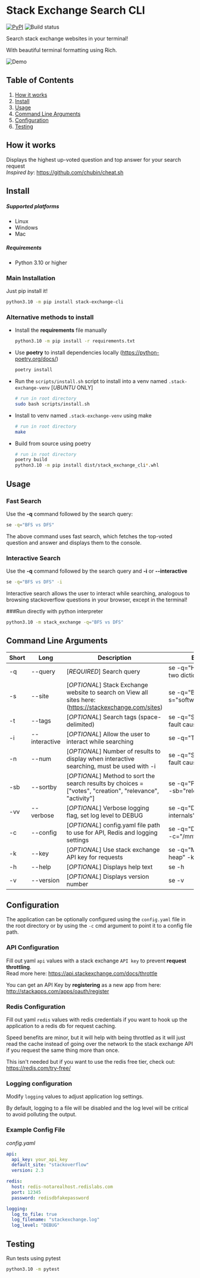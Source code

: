 # Stack Exchange Search CLI

[![PyPI](https://img.shields.io/pypi/v/stack-exchange-cli?color=brightgreen)](https://pypi.org/project/stack-exchange-cli/) ![Build status](https://github.com/myke2424/stack-exchange-cli/actions/workflows/build.yaml/badge.svg)

Search stack exchange websites in your terminal!

With beautiful terminal formatting using Rich.

![Demo](https://s1.gifyu.com/images/Recording-2022-07-17-at-13.41.05-1.gif)


## Table of Contents
1. [How it works](#how-it-works)
2. [Install](#install)
3. [Usage](#usage)
4. [Command Line Arguments](#cli-args)
5. [Configuration](#config)
6. [Testing](#testing)

## How it works  <a name="how-it-works"></a>

Displays the highest up-voted question and top answer for your search request \
*Inspired by*: https://github.com/chubin/cheat.sh

## Install

##### Supported platforms

* Linux
* Windows
* Mac

##### Requirements

* Python 3.10 or higher
 

### Main Installation
Just pip install it!

```bash
python3.10 -m pip install stack-exchange-cli
```

### Alternative methods to install
- Install the **requirements** file manually

    ```bash
    python3.10 -m pip install -r requirements.txt
    ```
  
- Use **poetry** to install dependencies locally (https://python-poetry.org/docs/)

    ```bash
    poetry install
    ```

- Run the `scripts/install.sh` script to install into a venv named `.stack-exchange-venv` [*UBUNTU* ONLY]

    ```bash
    # run in root directory
    sudo bash scripts/install.sh
    ```

- Install to venv named `.stack-exchange-venv` using make 
    
  ```bash
  # run in root directory
  make
  ```

- Build from source using poetry

  ```bash
  # run in root directory
  poetry build
  python3.10 -m pip install dist/stack_exchange_cli*.whl
  ```

## Usage  <a name="usage"></a>

### Fast Search

Use the **-q** command followed by the search query:

```bash
se -q="BFS vs DFS"
```

The above command uses fast search, which fetches the top-voted question and answer and displays them to the console.

### Interactive Search
Use the **-q** command followed by the search query and **-i** or **--interactive**

```bash
se -q="BFS vs DFS" -i
```
Interactive search allows the user to interact while searching, analogous to browsing stackoverflow questions in your browser, except in the terminal!

###Run directly with python interpreter
```bash
python3.10 -m stack_exchange -q="BFS vs DFS"
```

## Command Line Arguments  <a name="cli-args"></a>
| Short | Long | Description | Example                                        | Default |
|---|---|---|------------------------------------------------|---|
| -q | --query | [*REQUIRED*] Search query | se -q="How to merge two dictionaries"          | N/A |
| -s | --site | [*OPTIONAL*] Stack Exchange website to search on View all sites here: (https://stackexchange.com/sites) | se -q="Big O" -s="softwareengineering"         | "stackoverflow" |
| -t | --tags | [*OPTIONAL*] Search tags (space-delimited) | se -q="Segmentation fault cause" -t="c c++"    | N/A |
| -i | --interactive | [*OPTIONAL*] Allow the user to interact while searching | se -q="Tree traversal" -i                      | False |
| -n | --num | [*OPTIONAL*] Number of results to display when  interactive searching, must be used with -i | se -q="Segmentation fault cause" -i -n=20      | 30 |
| -sb | --sortby | [*OPTIONAL*] Method to sort the search results by  choices = ["votes", "creation", "relevance", "activity"] | se -q="Python memory" -sb="relevance"          | "votes" |
| -vv | --verbose | [*OPTIONAL*] Verbose logging flag, set log level to DEBUG | se -q="Dictionary internals" -vv               | False |
| -c | --config | [*OPTIONAL*] config.yaml file path to use for  API, Redis and logging settings | se -q="Directed graph" -c="/mnt/c/config.yaml" | N/A |
| -k | --key | [*OPTIONAL*] Use stack exchange API key for requests | se -q="Min heap vs max heap" -k="12345"        | N/A |
| -h | --help | [*OPTIONAL*] Displays help text  | se -h                                          | N/A |
| -v | --version | [*OPTIONAL*] Displays version number | se -v                                          | N/A |

## Configuration  <a name="config"></a>

The application can be optionally configured using the `config.yaml` file in the root directory or by using the `-c` cmd argument to point it to a config file path.

### API Configuration

Fill out yaml `api` values with a stack exchange `API key` to prevent **request throttling**. \
Read more here:  https://api.stackexchange.com/docs/throttle

You can get an API Key by **registering** as a new app from here: http://stackapps.com/apps/oauth/register

### Redis Configuration

Fill out yaml `redis` values with redis credentials if you want to hook up the application to a redis db for request caching.

Speed benefits are minor, but it will help with being throttled as it will just read the cache instead of going over the network to the stack exchange API if you request the same thing more than once.

This isn't needed but if you want to use the redis free tier, check out: https://redis.com/try-free/
### Logging configuration

Modify `logging` values to adjust application log settings.

By default, logging to a file will be disabled and the log level will be critical to avoid polluting the output.

### Example Config File
*config.yaml*
```yaml
api:
  api_key: your_api_key
  default_site: "stackoverflow" 
  version: 2.3

redis:
  host: redis-notarealhost.redislabs.com
  port: 12345
  password: redisdbfakepassword

logging:
  log_to_file: true
  log_filename: "stackexchange.log"
  log_level: "DEBUG"
```

## Testing  <a name="testing"></a>
Run tests using pytest
```bash
python3.10 -m pytest
```